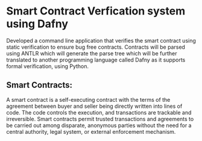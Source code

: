 # Smart Contract Verfication system using Dafny

Developed a command line application that verifies the smart contract using static verification to ensure bug free contracts. Contracts will be parsed using ANTLR which will generate the parse tree which will be further translated to another programming language called Dafny as it supports formal verification, using Python.


## Smart Contracts:

A smart contract is a self-executing contract with the terms of the agreement between buyer and seller being directly written into lines of code. The code controls the execution, and transactions are trackable and irreversible. Smart contracts permit trusted transactions and agreements to be carried out among disparate, anonymous parties without the need for a central authority, legal system, or external enforcement mechanism.

